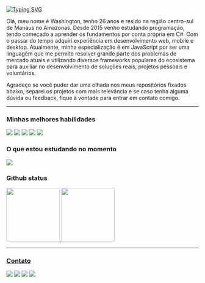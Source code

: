<div align="left">
  
  
[![Typing SVG](https://readme-typing-svg.demolab.com?font=Fira+Code&duration=2000&pause=1000&color=55A73F&repeat=false&width=435&lines=Bem+vindo+ao+meu+reposit%C3%B3rio)](https://git.io/typing-svg)
  
</div>

<!-- ![](https://komarev.com/ghpvc/?username=moondusk1996&style=plastic&color=55A731) -->


<p>
  
Olá, meu nome é Washington, tenho 26 anos e resido na região centro-sul de Manaus no Amazonas. Desde 2015 venho estudando programação, tendo começado a aprender os fundamentos por conta própria em C#. Com o passar do tempo adquiri experiência em desenvolvimento web, mobile e desktop. Atualmente, minha especialização é em JavaScript por ser uma linguagém que me permite resolver grande parte dos problemas de mercado atuais e utilizando diversos frameworks populares do ecosistema para auxiliar no desenvolvimento de soluções reais, projetos pessoais e voluntários.

Agradeço se você puder dar uma olhada nos meus repositórios fixados abaixo, separei os projetos com mais relevância e se caso tenha alguma dúvida ou feedback, fique à vontade para entrar em contato comigo.



</p>

---------------------------------------------

<div align="left">
      
### Minhas melhores habilidades
  
<img src="https://img.shields.io/badge/javascript-%23323330.svg?style=plastic&logo=javascript&logoColor=%23F7DF1E" />
<img src="https://img.shields.io/badge/typeScript-007ACC?style=plastic&logo=typescript&logoColor=white" />
<img src="https://img.shields.io/badge/react-%2320232a.svg?style=plastic&logo=react&logoColor=%2361DAFB" />
<img src="https://img.shields.io/badge/node-373F51?style=plastic&logo=node.js&logoColor=6DA55F" />
<img src="https://img.shields.io/badge/electron-373F51.svg?style=plastic&logo=electron&logoColor=%4682B4" />


### O que estou estudando no momento
  
  <img src="https://img.shields.io/badge/vitest-green?style=plastic&logo=vitest&logoColor=white" />

 
</div>



### Github status

<a href="https://github.com/MoonDusk1996">
<img height="140em" src="https://github-readme-stats.vercel.app/api?username=MoonDusk1996&show_icons=true&theme=chartreuse-dark&include_all_commits=true&count_private=true"/>
<img height="140em" src="https://github-readme-stats.vercel.app/api/top-langs/?username=MoonDusk1996&layout=compact&langs_count=7&theme=chartreuse-dark"/>

 
---------------------------------------------
  
<div align="left"> 
  
### Contato

  <a href="https://www.linkedin.com/in/washington-lopes-638836249/" target="_blank"><img src="https://img.shields.io/badge/-LinkedIn-%230077B5?style=plastic&logo=linkedin&logoColor=white" target="_blank"></a> 
    <a href = "mailto:washington.lopesdasilvafilho@gmail.com"><img src="https://img.shields.io/badge/-Gmail-gray?style=plastic&logo=gmail&logoColor=white" target="_blank"></a>
  <a href="https://www.instagram.com/moondusk1996/" target="_blank"><img src="https://img.shields.io/badge/-Instagram-%23E4405F?style=plastic&logo=instagram&logoColor=white" target="_blank"></a>
 <a href="https://discord.gg/AGfxJKmbKf" target="_blank"><img src="https://img.shields.io/badge/Server-7289DA?style=plastic&logo=discord&logoColor=white" target="_blank"></a> 
  

  
</div>



<!----------- Old Version --------------

<div align="center">
  <h2>Hi, i'm Dusk👋</h2>
</div>

<div align="center">
  
 ![https://discord.com/users/906415095473655810](https://discord.c99.nl/widget/theme-4/198577728302219264.png) 

  <a href="https://github.com/MoonDusk1996">
  <img height="140em" src="https://github-readme-stats.vercel.app/api?username=MoonDusk1996&show_icons=true&theme=calm&include_all_commits=true&count_private=true"/>
  <img height="140em" src="https://github-readme-stats.vercel.app/api/top-langs/?username=MoonDusk1996&layout=compact&langs_count=7&theme=calm"/>
</div>

<div align="center">
      
## My skills:

Languagues:

![JavaScript](https://img.shields.io/badge/javascript-373F51.svg?style=for-the-badge&logo=javascript&logoColor=%23F7DF1E)
![TypeScript](https://img.shields.io/badge/typescript-373F51.svg?style=for-the-badge&logo=typescript&logoColor=#007ACC)
![HTML5](https://img.shields.io/badge/html5-373F51.svg?style=for-the-badge&logo=html5&logoColor=#E34F26)
![CSS3](https://img.shields.io/badge/css3-373F51.svg?style=for-the-badge&logo=css3&logoColor=007ACC)
![Markdown](https://img.shields.io/badge/markdown-373F51.svg?style=for-the-badge&logo=markdown&logoColor=black)

Frameworks, Libraries and Stacks:

![React](https://img.shields.io/badge/react-373F51.svg?style=for-the-badge&logo=react&logoColor=%2361DAFB)
![React native](https://img.shields.io/badge/react_native-373F51.svg?style=for-the-badge&logo=react&logoColor=%2361DAFB)
![React native](https://img.shields.io/badge/angular-373F51.svg?style=for-the-badge&logo=angular&logoColor=C3002F)
![Next](https://img.shields.io/badge/next-373F51.svg?style=for-the-badge&logo=next.js&logoColor=white)
![Vite](https://img.shields.io/badge/Vite-373F51.svg?style=for-the-badge&logo=vite&logoColor=orchid)
![Electron](https://img.shields.io/badge/electron-373F51?style=for-the-badge&logo=electron&logoColor=4682B4)
![NodeJS](https://img.shields.io/badge/node-373F51?style=for-the-badge&logo=node.js&logoColor=6DA55F)
![Express](https://img.shields.io/badge/express-373F51.svg?style=for-the-badge&logo=express&logoColor=black)
![Azure](https://img.shields.io/badge/Azure-373F51.svg?style=for-the-badge&logo=microsoftazure&logoColor=blue)
![Insomnia](https://img.shields.io/badge/insomnia-373F51.svg?style=for-the-badge&logo=insomnia&logoColor=blueviolet)
![Git](https://img.shields.io/badge/git-373F51.svg?style=for-the-badge&logo=git&logoColor=darkorange)
![Reac Hook Form](https://img.shields.io/badge/react%20hook%20form-373F51.svg?style=for-the-badge&logo=reacthookform&logoColor=hotpink)
![MaterialUI](https://img.shields.io/badge/Material.ui-373F51.svg?style=for-the-badge&logo=mui&logoColor=%232E7EEA)
![Bootstrap](https://img.shields.io/badge/bootstrap-373F51.svg?style=for-the-badge&logo=bootstrap&logoColor=%23563D7C)
![ESLint](https://img.shields.io/badge/ESLint-373F51?style=for-the-badge&logo=eslint&logoColor=4B3263)
![jQuery](https://img.shields.io/badge/jquery-373F51.svg?style=for-the-badge&logo=jquery&logoColor=%230769AD)

 </details>

Database:

![Firebase](https://img.shields.io/badge/firebase-373F51.svg?style=for-the-badge&logo=firebase)
![MongoDB](https://img.shields.io/badge/MongoDB-373F51.svg?style=for-the-badge&logo=mongodb&logoColor=%234ea94b)
![MySQL](https://img.shields.io/badge/mysql-373F51.svg?style=for-the-badge&logo=mysql&logoColor=%230769AD)
![SQLite](https://img.shields.io/badge/sqlite-373F51.svg?style=for-the-badge&logo=sqlite&logoColor=steelblue)

 
Design and illustration:

![PhotoShop](https://img.shields.io/badge/photoshop-midnightblue.svg?style=for-the-badge&logo=adobephotoshop&logoColor=white)
![Blender](https://img.shields.io/badge/blender-darkorange.svg?style=for-the-badge&logo=blender&logoColor=white)
![Krita](https://img.shields.io/badge/krita-slateblue.svg?style=for-the-badge&logo=krita&Color=white)




## Find me:

<div align="center"> 
  
  <a href="https://www.instagram.com/moondusk1996/" target="_blank"><img src="https://img.shields.io/badge/-Instagram-%23E4405F?style=for-the-badge&logo=instagram&logoColor=white" target="_blank"></a>
 <a href="https://discord.gg/AGfxJKmbKf" target="_blank"><img src="https://img.shields.io/badge/Discord-7289DA?style=for-the-badge&logo=discord&logoColor=white" target="_blank"></a> 
  <a href = "https://www.artstation.com/duski"><img src="https://img.shields.io/badge/-Artstation-%23333?style=for-the-badge&logo=artstation&logoColor=white" target="_blank"></a>
  <a href = "mailto:washington.lopesdasilvafilho@gmail.com"><img src="https://img.shields.io/badge/-Gmail-gray?style=for-the-badge&logo=gmail&logoColor=white" target="_blank"></a>
  <a href="https://www.linkedin.com/in/washington-lopes-638836249/" target="_blank"><img src="https://img.shields.io/badge/-LinkedIn-%230077B5?style=for-the-badge&logo=linkedin&logoColor=white" target="_blank"></a> 
</div>

</div>
 -->
